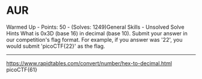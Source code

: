 # AUR

Warmed Up - Points: 50 - (Solves: 1249)General Skills - Unsolved
Solve
Hints
What is 0x3D (base 16) in decimal (base 10).
Submit your answer in our competition's flag format. For example, if you answer was '22', you would submit 'picoCTF{22}' as the flag.

***

https://www.rapidtables.com/convert/number/hex-to-decimal.html
picoCTF{61}
